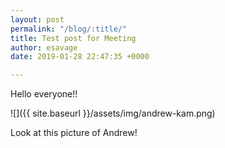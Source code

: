 ```yaml
---
layout: post
permalink: "/blog/:title/"
title: Test post for Meeting
author: esavage
date: 2019-01-28 22:47:35 +0000

---
```

Hello everyone!!

![]({{ site.baseurl }}/assets/img/andrew-kam.png)

Look at this picture of Andrew!
